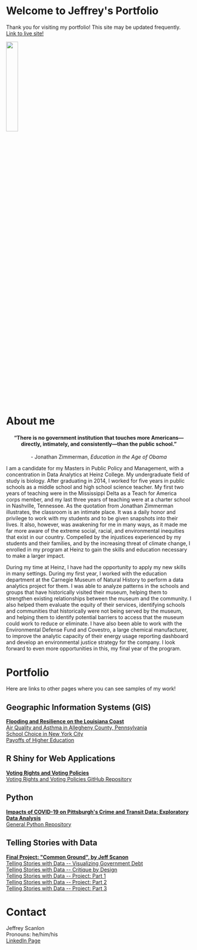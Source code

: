 # Welcome to Jeffrey's Portfolio

Thank you for visiting my portfolio! This site may be updated frequently.\
[Link to live site!](https://jeffreyscanlon.github.io/Portfolio/)

<img src="https://user-images.githubusercontent.com/70919897/106027214-adaca380-6098-11eb-9adc-60f684e9ab86.jpg" width="25%" height="25%">

# About me

<h4 align="center"> “There is no government institution that touches more Americans—directly, intimately, and consistently—than the public school.” </h4>
<p align="center"> - Jonathan Zimmerman, <i> Education in the Age of Obama </i> </p>

I am a candidate for my Masters in Public Policy and Management, with a concentration in Data Analytics at Heinz College. My undergraduate field of study is biology. After graduating in 2014, I worked for five years in public schools as a middle school and high school science teacher. My first two years of teaching were in the Mississippi Delta as a Teach for America corps member, and my last three years of teaching were at a charter school in Nashville, Tennessee. As the quotation from Jonathan Zimmerman illustrates, the classroom is an intimate place. It was a daily honor and privilege to work with my students and to be given snapshots into their lives. It also, however, was awakening for me in many ways, as it made me far more aware of the extreme social, racial, and environmental inequities that exist in our country. Compelled by the injustices experienced by my students and their families, and by the increasing threat of climate change, I enrolled in my program at Heinz to gain the skills and education necessary to make a larger impact.

During my time at Heinz, I have had the opportunity to apply my new skills in many settings. During my first year, I worked with the education department at the Carnegie Museum of Natural History to perform a data analytics project for them. I was able to analyze patterns in the schools and groups that have historically visited their museum, helping them to strengthen existing relationships between the museum and the community. I also helped them evaluate the equity of their services, identifying schools and communities that historically were not being served by the museum, and helping them to identify potential barriers to access that the museum could work to reduce or eliminate. I have also been able to work with the Environmental Defense Fund and Covestro, a large chemical manufacturer, to improve the analytic capacity of their energy usage reporting dashboard and develop an environmental justice strategy for the company. I look forward to even more opportunities in this, my final year of the program.


# Portfolio
Here are links to other pages where you can see samples of my work!


## Geographic Information Systems (GIS)
**[Flooding and Resilience on the Louisiana Coast](https://arcg.is/KSajO)**\
[Air Quality and Asthma in Allegheny County, Pennsylvania](https://arcg.is/1W4iXm)\
[School Choice in New York City](https://arcg.is/0SDbWS)\
[Payoffs of Higher Education](https://arcg.is/1CzqqL)

## R Shiny for Web Applications
**[Voting Rights and Voting Policies](http://jeffrey-scanlon.shinyapps.io/VotingRights)**\
[Voting Rights and Voting Policies GitHub Repository](https://github.com/RforOperations2021/hw1-jscanlo2)

## Python
**[Impacts of COVID-19 on Pittsburgh's Crime and Transit Data: Exploratory Data Analysis](https://github.com/jeffreyscanlon/Python/blob/main/Pittsburgh_COVID19_EDA.ipynb)**\
[General Python Repository](https://github.com/jeffreyscanlon/Python)

## Telling Stories with Data
**[Final Project: "Common Ground", by Jeff Scanon](https://carnegiemellon.shorthandstories.com/common-ground/index.html)**\
[Telling Stories with Data -- Visualizing Government Debt](govdebt.md)\
[Telling Stories with Data -- Critique by Design](ReDesign.md)\
[Telling Stories with Data -- Project: Part 1](ProjP1.md)\
[Telling Stories with Data -- Project: Part 2](ProjP2.md)\
[Telling Stories with Data -- Project: Part 3](ProjP3.md)

# Contact
Jeffrey Scanlon\
Pronouns: he/him/his\
[LinkedIn Page](https://www.linkedin.com/in/jeff-scanlon3/)
